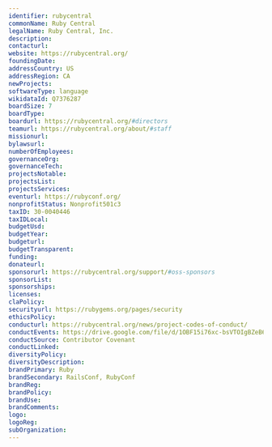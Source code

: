 ```yaml
---
identifier: rubycentral
commonName: Ruby Central
legalName: Ruby Central, Inc.
description:
contacturl:
website: https://rubycentral.org/
foundingDate:
addressCountry: US
addressRegion: CA
newProjects:
softwareType: language
wikidataId: Q7376287
boardSize: 7
boardType:
boardurl: https://rubycentral.org/#directors
teamurl: https://rubycentral.org/about/#staff
missionurl:
bylawsurl:
numberOfEmployees:
governanceOrg:
governanceTech:
projectsNotable:
projectsList:
projectsServices:
eventurl: https://rubyconf.org/
nonprofitStatus: Nonprofit501c3
taxID: 30-0040446
taxIDLocal:
budgetUsd:
budgetYear:
budgeturl:
budgetTransparent:
funding:
donateurl:
sponsorurl: https://rubycentral.org/support/#oss-sponsors
sponsorList:
sponsorships:
licenses:
claPolicy:
securityurl: https://rubygems.org/pages/security
ethicsPolicy:
conducturl: https://rubycentral.org/news/project-codes-of-conduct/
conductEvents: https://drive.google.com/file/d/1OBF15i76xc-bsVTOIgBZeB6vpTo-Bsg3/view
conductSource: Contributor Covenant
conductLinked:
diversityPolicy:
diversityDescription:
brandPrimary: Ruby
brandSecondary: RailsConf, RubyConf
brandReg:
brandPolicy:
brandUse:
brandComments:
logo:
logoReg:
subOrganization:
---
```

